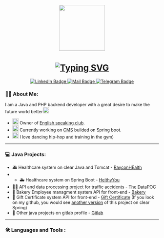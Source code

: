 <div id="header" align="center">
  <img src="https://media.tenor.com/_C4KnhRTyeYAAAAM/tarantino-cannes.gif" width="150"/>
  <br/>
  <img src="https://komarev.com/ghpvc/?username=lainng&style=flat-square&color=blue" alt=""/>
  <h1>
    <a href="https://git.io/typing-svg"><img src="https://readme-typing-svg.demolab.com?font=JetBrains+Mono&size=30&pause=1000&color=000000&center=true&vCenter=true&width=500&lines=Hey+there!+%F0%9F%91%8B" alt="Typing SVG" /></a>
  </h1>
  <div id="badges">
    <a href="https://www.linkedin.com/in/yegor-chevardin/" target="_blank">
      <img src="https://img.shields.io/badge/LinkedIn-blue?style=for-the-badge&logo=linkedin&logoColor=white" alt="LinkedIn Badge"/>
    </a>
    <a href="mailto:egor03052004@gmail.com" target="_blank">
      <img src="https://img.shields.io/badge/Gmail-D14836?style=for-the-badge&logo=gmail&logoColor=white" alt="Mail Badge"/>
    </a>
    <a href="https://t.me/YegorChevardin" target="_blank">
      <img src="https://img.shields.io/badge/Telegram-2CA5E0?style=for-the-badge&logo=telegram&logoColor=white" alt="Telegram Badge"/>
    </a>
  </div>
</div>

### :man_technologist: About Me:

I am a Java and PHP backend developer with a great desire to make the future world better<img src="https://media.tenor.com/P0aI7ZIYIzEAAAAi/orange.gif" width="20px"/>

- <img src="https://media.tenor.com/3Ku-5AN4ZlAAAAAi/orange-heart-symbols.gif" width="20px"/> Owner of <a href="https://www.instagram.com/teachhouse.nikopol/" target="_blank">English speaking club</a>.
- <img src="https://media.tenor.com/B3yQSNplTiIAAAAi/cheers-salut.gif" width="20px" height="20px"/> Currently working on <a href="https://t.me/mimosacms" target="_blank">CMS</a> builded on Spring boot.
- <img src="https://c.tenor.com/Ot3hDzO75f4AAAAi/tegan-teganiversen.gif" width="20px" height="20px"/> I love dancing hip-hop and training in the gym)

---

### 💻 Java Projects:

- 🚑 Healthcare system on clear Java and Tomcat - <a href="https://gitlab.com/YegorChevardin/rayconhealth" target="_blank">RayconHEalth</a>
- - 🚑 Healthcare system on Spring Boot - <a href="https://gitlab.com/YegorChevardin/healthyyou" target="_blank">HelthyYou</a>
- 👨‍💻 API and data processing project for traffic accidents - <a href="https://gitlab.com/YegorChevardin/thedatapoc" target="_blank">The DataPOC</a>
- 🍪 Bakery Employee managment system API for front-end - <a href="https://gitlab.com/YegorChevardin/bakeryprojectapi" target="_blank">Bakery</a>
- 🎁 Gift Certificate system API for front-end - <a href="https://github.com/YegorChevardin/gift-certificate-secured" target="_blank">Gift Certificate</a> (If you look on my github, you would see <a href="https://github.com/YegorChevardin/gift-certificates-system" target="_blank">another version</a> of this project on clear Spring)
- 📗 Other java projects on gitlab profile - <a href="https://gitlab.com/YegorChevardin" target="_blank">Gitlab</a>

---

### :hammer_and_wrench: Languages and Tools :

